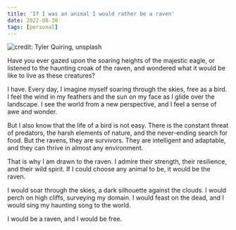 ```yaml
---
title: 'If I was an animal I would rather be a raven'
date: 2022-08-30
tags: [personal]
---
```


![credit: Tyler Quiring, unsplash](https://source.unsplash.com/T5Ye7puWZxo)

Have you ever gazed upon the soaring heights of the majestic eagle, or listened to the haunting croak of the raven, and wondered what it would be like to live as these creatures?

I have. Every day, I imagine myself soaring through the skies, free as a bird. I feel the wind in my feathers and the sun on my face as I glide over the landscape. I see the world from a new perspective, and I feel a sense of awe and wonder.

But I also know that the life of a bird is not easy. There is the constant threat of predators, the harsh elements of nature, and the never-ending search for food. But the ravens, they are survivors. They are intelligent and adaptable, and they can thrive in almost any environment.

That is why I am drawn to the raven. I admire their strength, their resilience, and their wild spirit. If I could choose any animal to be, it would be the raven.

I would soar through the skies, a dark silhouette against the clouds. I would perch on high cliffs, surveying my domain. I would feast on the dead, and I would sing my haunting song to the world.

I would be a raven, and I would be free.



